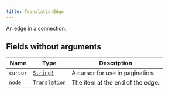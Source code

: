 ```yaml
---
title: TranslationEdge
---
```


An edge in a connection.

## Fields without arguments

| Name | Type | Description |
|------|------|-------------|
| `cursor` | [`String!`](../scalar/string.md) | A cursor for use in pagination. |
| `node` | [`Translation`](../object/translation.md) | The item at the end of the edge. |

